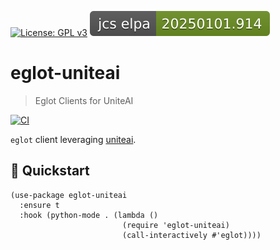 [![License: GPL v3](https://img.shields.io/badge/License-GPL%20v3-blue.svg)](https://www.gnu.org/licenses/gpl-3.0)
[![JCS-ELPA](https://raw.githubusercontent.com/jcs-emacs/badges/master/elpa/v/eglot-uniteai.svg)](https://jcs-emacs.github.io/jcs-elpa/#/eglot-uniteai)

# eglot-uniteai
> Eglot Clients for UniteAI

[![CI](https://github.com/emacs-openai/eglot-uniteai/actions/workflows/test.yml/badge.svg)](https://github.com/emacs-openai/eglot-uniteai/actions/workflows/test.yml)

`eglot` client leveraging [uniteai](https://github.com/freckletonj/uniteai).

## 💾 Quickstart

```elisp
(use-package eglot-uniteai
  :ensure t
  :hook (python-mode . (lambda ()
                         (require 'eglot-uniteai)
                         (call-interactively #'eglot))))
```
